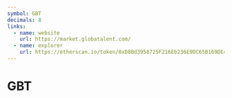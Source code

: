 ```yaml
---
symbol: GBT
decimals: 8
links:
  - name: website
    url: https://market.globatalent.com/
  - name: explorer
    url: https://etherscan.io/token/0xD8Bd3958725F216Eb236E9DC65B169DE48101C6A
---
```


# GBT
